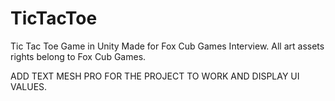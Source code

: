 # TicTacToe
Tic Tac Toe Game in Unity Made for Fox Cub Games Interview. All art assets rights belong to Fox Cub Games.

ADD TEXT MESH PRO FOR THE PROJECT TO WORK AND DISPLAY UI VALUES.